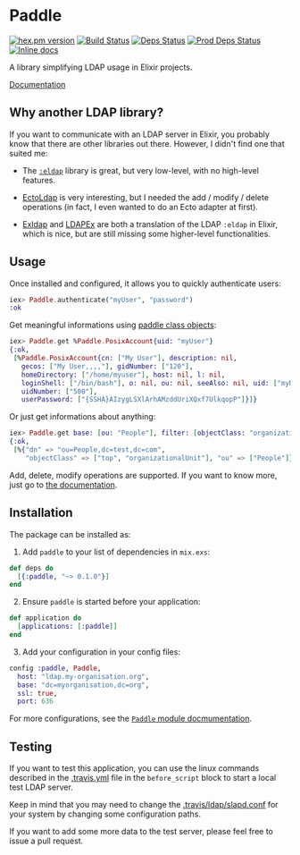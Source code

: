 # Paddle

[![hex.pm version](https://img.shields.io/hexpm/v/paddle.svg)](https://hex.pm/packages/paddle)
[![Build Status](https://travis-ci.org/ClubNix/paddle.svg?branch=master)](https://travis-ci.org/ClubNix/paddle)
[![Deps Status](https://beta.hexfaktor.org/badge/all/github/ClubNix/paddle.svg)](https://beta.hexfaktor.org/github/ClubNix/paddle)
[![Prod Deps Status](https://beta.hexfaktor.org/badge/prod/github/ClubNix/paddle.svg)](https://beta.hexfaktor.org/github/ClubNix/paddle)
[![Inline docs](http://inch-ci.org/github/ClubNix/paddle.svg)](http://inch-ci.org/github/ClubNix/paddle)

A library simplifying LDAP usage in Elixir projects.

[Documentation](https://hexdocs.pm/paddle/Paddle.html)

## Why another LDAP library?

If you want to communicate with an LDAP server in Elixir, you probably know
that there are other libraries out there. However, I didn't find one that
suited me:

- The [`:eldap`](http://erlang.org/doc/man/eldap.html) library is great, but
  very low-level, with no high-level features.

- [EctoLdap](https://github.com/jeffweiss/ecto_ldap) is very interesting, but I
  needed the add / modify / delete operations (in fact, I even wanted to do an
  Ecto adapter at first).

- [Exldap](https://github.com/jmerriweather/exldap) and
  [LDAPEx](https://github.com/OvermindDL1/ldap_ex) are both a translation of
  the LDAP `:eldap` in Elixir, which is nice, but are still missing some
  higher-level functionalities.

## Usage

Once installed and configured, it allows you to quickly authenticate users:

```elixir
iex> Paddle.authenticate("myUser", "password")
:ok
```

Get meaningful informations using [paddle class objects](https://hexdocs.pm/paddle/Paddle.Class.html):

```elixir
iex> Paddle.get %Paddle.PosixAccount{uid: "myUser"}
{:ok,
 [%Paddle.PosixAccount{cn: ["My User"], description: nil,
   gecos: ["My User,,,,"], gidNumber: ["120"],
   homeDirectory: ["/home/myuser"], host: nil, l: nil,
   loginShell: ["/bin/bash"], o: nil, ou: nil, seeAlso: nil, uid: ["myUser"],
   uidNumber: ["500"],
   userPassword: ["{SSHA}AIzygLSXlArhAMzddUriXQxf7UlkqopP"]}]}
```

Or just get informations about anything:

```elixir
iex> Paddle.get base: [ou: "People"], filter: [objectClass: "organizationalUnit"]
{:ok,
 [%{"dn" => "ou=People,dc=test,dc=com",
    "objectClass" => ["top", "organizationalUnit"], "ou" => ["People"]}]}
```

Add, delete, modify operations are supported. If you want to know more, just
go to [the documentation](https://hexdocs.pm/paddle/Paddle.html).

## Installation

The package can be installed as:

1. Add `paddle` to your list of dependencies in `mix.exs`:

  ```elixir
  def deps do
    [{:paddle, "~> 0.1.0"}]
  end
  ```

2. Ensure `paddle` is started before your application:

  ```elixir
  def application do
    [applications: [:paddle]]
  end
  ```

3. Add your configuration in your config files:

  ```elixir
  config :paddle, Paddle,
    host: "ldap.my-organisation.org",
    base: "dc=myorganisation,dc=org",
    ssl: true,
    port: 636
  ```

  For more configurations, see the [`Paddle` module docmumentation](https://hexdocs.pm/paddle/Paddle.html#module-configuration).

## Testing

If you want to test this application, you can use the linux commands
described in the [.travis.yml](.travis.yml) file in the
`before_script` block to start a local test LDAP server.

Keep in mind that you may need to change the
[.travis/ldap/slapd.conf](.travis/ldap/slapd.conf) for your system by changing
some configuration paths.

If you want to add some more data to the test server, please feel free
to issue a pull request.

